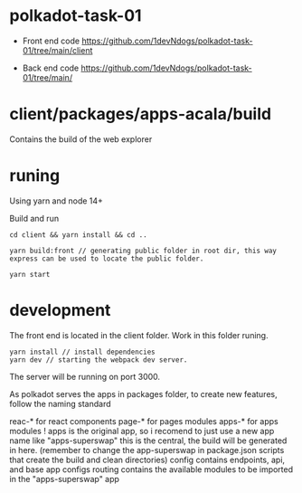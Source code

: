 # polkadot-task-01

- Front end code
https://github.com/1devNdogs/polkadot-task-01/tree/main/client

- Back end code
https://github.com/1devNdogs/polkadot-task-01/tree/main/

# client/packages/apps-acala/build

Contains the build of the web explorer

# runing

Using yarn and node 14+

Build and run

```
cd client && yarn install && cd ..

yarn build:front // generating public folder in root dir, this way express can be used to locate the public folder.

yarn start

```

# development

The front end is located in the client folder. Work in this folder runing.

```
yarn install // install dependencies
yarn dev // starting the webpack dev server.
```

The server will be running on port 3000.

As polkadot serves the apps in packages folder, to create new features, follow the naming standard

reac-* for react components
page-* for pages modules
apps-* for apps modules ! 
    apps is the original app, so i recomend to just use a new app name like "apps-superswap" this is the central, the build will be generated in here.
        (remember to change the app-superswap in package.json scripts that create the build and clean directories)
    config contains endpoints, api, and base app configs
    routing contains the available modules to be imported in the "apps-superswap" app